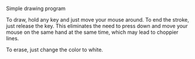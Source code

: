 Simple drawing program

To draw, hold any key and just move your mouse around. To end the stroke, just release the key. This eliminates the need to press down and move your mouse on the same hand at the same time, which may lead to choppier lines.

To erase, just change the color to white. 
